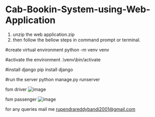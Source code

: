 # Cab-Bookin-System-using-Web-Application

1) unzip the web application.zip
2) then follow the bellow steps in command prompt or terminal.


#create virtual environment
python -m venv venv

#activate the environment
.\venv\bin/activate

#install django
pip install django

#run the server
python manage.py runserver


fsm driver 
![image](https://user-images.githubusercontent.com/62048538/147350519-697e07fc-2c41-407b-8659-98029237b22a.png)


fsm passenger
![image](https://user-images.githubusercontent.com/62048538/147350558-081df886-e9df-4821-9beb-8c9a41fab8eb.png)



for any queries mail me rupendrareddybandi2001@gmail.com
